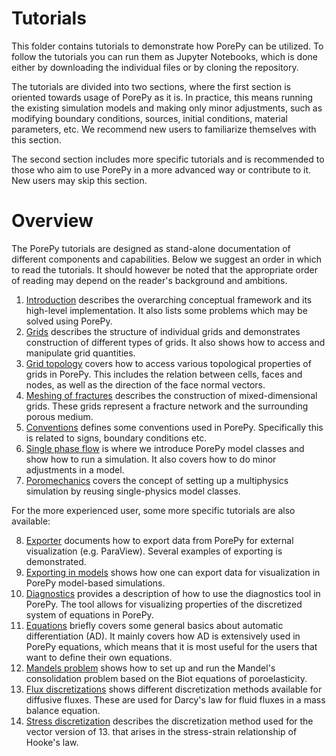 # Tutorials
This folder contains tutorials to demonstrate how PorePy can be utilized.
To follow the tutorials you can run them as Jupyter Notebooks, which is done either by downloading the individual files or by cloning the repository.

The tutorials are divided into two sections, where the first section is oriented towards usage of PorePy as it is. 
In practice, this means running the existing simulation models and making only minor adjustments, such as modifying boundary conditions, sources, initial conditions, material parameters, etc. 
We recommend new users to familiarize themselves with this section.

The second section includes more specific tutorials and is recommended to those who aim to use PorePy in a more advanced way or contribute to it. New users may skip this section.

# Overview
The PorePy tutorials are designed as stand-alone documentation of different components and capabilities. 
Below we suggest an order in which to read the tutorials.
It should however be noted that the appropriate order of reading may depend on the reader's background and ambitions.

1. [Introduction](./introduction.ipynb) describes the overarching conceptual framework and its high-level implementation. It also lists some problems which may be solved using PorePy.
2. [Grids](./grids.ipynb) describes the structure of individual grids and demonstrates construction of different types of grids. It also shows how to access and manipulate grid quantities.
3. [Grid topology](./grid_topology.ipynb) covers how to access various topological properties of grids in PorePy. This includes the relation between cells, faces and nodes, as well as the direction of the face normal vectors.
4. [Meshing of fractures](./meshing_of_fractures.ipynb) describes the construction of mixed-dimensional grids. These grids represent a fracture network and the surrounding porous medium.
5. [Conventions](./conventions.ipynb) defines some conventions used in PorePy. Specifically this is related to signs, boundary conditions etc.
6. [Single phase flow](./single_phase_flow.ipynb) is where we introduce PorePy model classes and show how to run a simulation. It also covers how to do minor adjustments in a model.
7. [Poromechanics](./poromechanics.ipynb) covers the concept of setting up a multiphysics simulation by reusing single-physics model classes.

For the more experienced user, some more specific tutorials are also available:

8. [Exporter](./exporter.ipynb) documents how to export data from PorePy for external visualization (e.g. ParaView). Several examples of exporting is demonstrated.
9. [Exporting in models](./exporting_models.ipynb) shows how one can export data for visualization in PorePy model-based simulations.
10. [Diagnostics](./diagnostics.ipynb) provides a description of how to use the diagnostics tool in PorePy. The tool allows for visualizing properties of the discretized system of equations in PorePy.
11. [Equations](./equations.ipynb) briefly covers some general basics about automatic differentiation (AD). It mainly covers how AD is extensively used in PorePy equations, which means that it is most useful for the users that want to define their own equations.
12. [Mandels problem](./mandels_problem.ipynb) shows how to set up and run the Mandel's consolidation problem based on the Biot equations of poroelasticity. 
13. [Flux discretizations](./flux_discretizations.ipynb) shows different discretization methods available for diffusive fluxes. These are used for Darcy's law for fluid fluxes in a mass balance equation. 
14. [Stress discretization](./stress_discretization.ipynb) describes the discretization method used for the vector version of 13. that arises in the stress-strain relationship of Hooke's law.